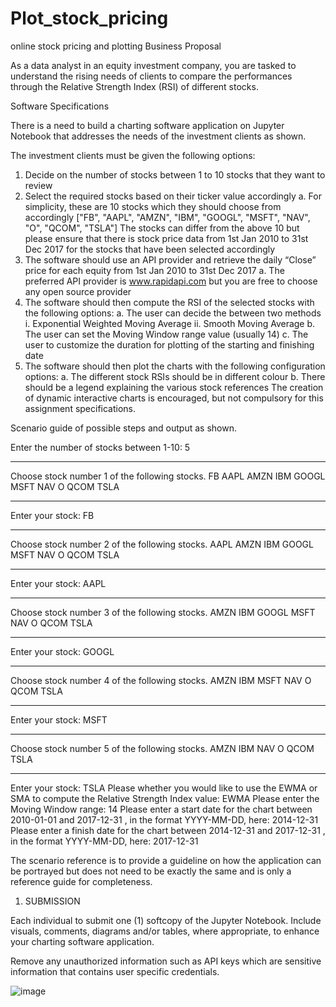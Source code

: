 # Plot_stock_pricing
online stock pricing and plotting
Business Proposal

As a data analyst in an equity investment company, you are tasked to understand the rising needs of clients to compare the performances through the Relative Strength Index (RSI) of different stocks.

Software Specifications

There is a need to build a charting software application on Jupyter Notebook that addresses the needs of the investment clients as shown.

The investment clients must be given the following options:
1.	Decide on the number of stocks between 1 to 10 stocks that they want to review
2.	Select the required stocks based on their ticker value accordingly
a.	For simplicity, these are 10 stocks which they should choose from accordingly
["FB", "AAPL", "AMZN", "IBM", "GOOGL", "MSFT", "NAV", "O", "QCOM", "TSLA"]
The stocks can differ from the above 10 but please ensure that there is stock price data from 1st Jan 2010 to 31st Dec 2017 for the stocks that have been selected accordingly
3.	The software should use an API provider and retrieve the daily “Close” price for each equity from 1st Jan 2010 to 31st Dec 2017
a.	The preferred API provider is www.rapidapi.com but you are free to choose any open source provider
4.	The software should then compute the RSI of the selected stocks with the following options:
a.	The user can decide the between two methods
i.	Exponential Weighted Moving Average
ii.	Smooth Moving Average
b.	The user can set the Moving Window range value (usually 14)
c.	The user to customize the duration for plotting of the starting and finishing date
5.	The software should then plot the charts with the following configuration options:
a.	The different stock RSIs should be in different colour
b.	There should be a legend explaining the various stock references
The creation of dynamic interactive charts is encouraged, but not compulsory for this assignment specifications.

Scenario guide of possible steps and output as shown.

Enter the number of stocks between 1-10: 5
*************************************************************
Choose stock number 1 of the following stocks.
FB
AAPL
AMZN
IBM
GOOGL
MSFT
NAV
O
QCOM
TSLA
*************************************************************
Enter your stock: FB
*************************************************************
Choose stock number 2 of the following stocks.
AAPL
AMZN
IBM
GOOGL
MSFT
NAV
O
QCOM
TSLA
*************************************************************
Enter your stock: AAPL
*************************************************************
Choose stock number 3 of the following stocks.
AMZN
IBM
GOOGL
MSFT
NAV
O
QCOM
TSLA
*************************************************************
Enter your stock: GOOGL
*************************************************************
Choose stock number 4 of the following stocks.
AMZN
IBM
MSFT
NAV
O
QCOM
TSLA
*************************************************************
Enter your stock: MSFT
*************************************************************
Choose stock number 5 of the following stocks.
AMZN
IBM
NAV
O
QCOM
TSLA
*************************************************************
Enter your stock: TSLA
Please whether you would like to use the EWMA or SMA to compute the Relative Strength Index value: EWMA
Please enter the Moving Window range: 14
Please enter a start date for the chart between 2010-01-01 and 2017-12-31 , in the format YYYY-MM-DD, here: 2014-12-31
Please enter a finish date for the chart between 2014-12-31 and 2017-12-31 , in the format YYYY-MM-DD, here: 2017-12-31

 

The scenario reference is to provide a guideline on how the application can be portrayed but does not need to be exactly the same and is only a reference guide for completeness.

1.	SUBMISSION

Each individual to submit one (1) softcopy of the Jupyter Notebook.  Include visuals, comments, diagrams and/or tables, where appropriate, to enhance your charting software application.

Remove any unauthorized information such as API keys which are sensitive information that contains user specific credentials.






                             
![image](https://user-images.githubusercontent.com/79555235/124355245-bb1b1a80-dc42-11eb-9239-12cd395db6c2.png)

